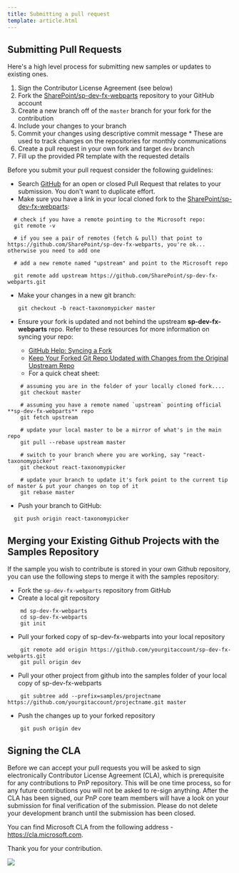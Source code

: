 ```yaml
---
title: Submitting a pull request
template: article.html
---
```


## Submitting Pull Requests

Here's a high level process for submitting new samples or updates to existing ones.

1. Sign the Contributor License Agreement (see below)
1. Fork the [SharePoint/sp-dev-fx-webparts](https://github.com/SharePoint/sp-dev-fx-webparts) repository to your GitHub account
1. Create a new branch off of the `master` branch for your fork for the contribution
1. Include your changes to your branch
1. Commit your changes using descriptive commit message * These are used to track changes on the repositories for monthly communications
1. Create a pull request in your own fork and target `dev` branch
1. Fill up the provided PR template with the requested details

Before you submit your pull request consider the following guidelines:

* Search [GitHub](https://github.com/SharePoint/sp-dev-fx-webparts/pulls) for an open or closed Pull Request
  that relates to your submission. You don't want to duplicate effort.
* Make sure you have a link in your local cloned fork to the [SharePoint/sp-dev-fx-webparts](https://github.com/SharePoint/sp-dev-fx-webparts):

```shell
  # check if you have a remote pointing to the Microsoft repo:
  git remote -v

  # if you see a pair of remotes (fetch & pull) that point to https://github.com/SharePoint/sp-dev-fx-webparts, you're ok... otherwise you need to add one

  # add a new remote named "upstream" and point to the Microsoft repo
  
  git remote add upstream https://github.com/SharePoint/sp-dev-fx-webparts.git
```

* Make your changes in a new git branch:

  ```shell
  git checkout -b react-taxonomypicker master
  ```

* Ensure your fork is updated and not behind the upstream **sp-dev-fx-webparts** repo. Refer to these resources for more information on syncing your repo:
  * [GitHub Help: Syncing a Fork](https://help.github.com/articles/syncing-a-fork/)
  * [Keep Your Forked Git Repo Updated with Changes from the Original Upstream Repo](http://www.andrewconnell.com/blog/keep-your-forked-git-repo-updated-with-changes-from-the-original-upstream-repo)
  * For a quick cheat sheet:

```shell
    # assuming you are in the folder of your locally cloned fork....
    git checkout master

    # assuming you have a remote named `upstream` pointing official **sp-dev-fx-webparts** repo
    git fetch upstream

    # update your local master to be a mirror of what's in the main repo
    git pull --rebase upstream master

    # switch to your branch where you are working, say "react-taxonomypicker"
    git checkout react-taxonomypicker

    # update your branch to update it's fork point to the current tip of master & put your changes on top of it
    git rebase master
```

* Push your branch to GitHub:

```shell
  git push origin react-taxonomypicker
```

## Merging your Existing Github Projects with the Samples Repository

If the sample you wish to contribute is stored in your own Github repository, you can use the following steps to merge it with the samples repository:

* Fork the `sp-dev-fx-webparts` repository from GitHub
* Create a local git repository

```shell
    md sp-dev-fx-webparts
    cd sp-dev-fx-webparts
    git init
```

* Pull your forked copy of sp-dev-fx-webparts into your local repository

```shell
    git remote add origin https://github.com/yourgitaccount/sp-dev-fx-webparts.git
    git pull origin dev
```

* Pull your other project from github into the samples folder of your local copy of sp-dev-fx-webparts

```shell
    git subtree add --prefix=samples/projectname https://github.com/yourgitaccount/projectname.git master
```

* Push the changes up to your forked repository

```shell
    git push origin dev
```

## Signing the CLA

Before we can accept your pull requests you will be asked to sign electronically Contributor License Agreement (CLA), which is prerequisite for any contributions to PnP repository. This will be one time process, so for any future contributions you will not be asked to re-sign anything. After the CLA has been signed, our PnP core team members will have a look on your submission for final verification of the submission. Please do not delete your development branch until the submission has been closed.

You can find Microsoft CLA from the following address - https://cla.microsoft.com. 

Thank you for your contribution.

<img src="https://telemetry.sharepointpnp.com/sp-dev-fx-webparts/docs/contributing/pullrequest" />